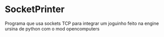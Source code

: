 # SocketPrinter
Programa que usa sockets TCP para integrar um joguinho feito na engine ursina de python com o mod opencomputers
